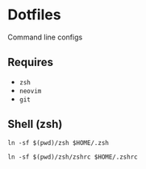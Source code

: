 # Dotfiles

Command line configs


## Requires
- `zsh`
- `neovim`
- `git`

## Shell (zsh)

`ln -sf $(pwd)/zsh $HOME/.zsh`

`ln -sf $(pwd)/zsh/zshrc $HOME/.zshrc`
